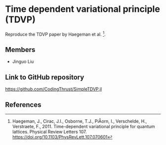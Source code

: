 # Time dependent variational principle (TDVP)

Reproduce the TDVP paper by Haegeman et al. [^Haegeman2011].

## Members
- Jinguo Liu

## Link to GitHub repository

https://github.com/CodingThrust/SimpleTDVP.jl

## References
[^Haegeman2011]: Haegeman, J., Cirac, J.I., Osborne, T.J., PiÅorn, I., Verschelde, H., Verstraete, F., 2011. Time-dependent variational principle for quantum lattices. Physical Review Letters 107. https://doi.org/10.1103/PhysRevLett.107.070601
